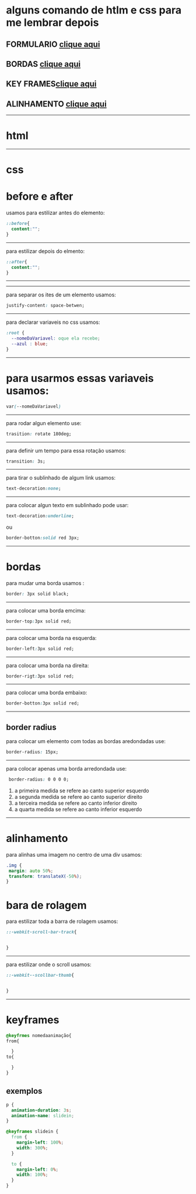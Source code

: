 # alguns comando de htlm e css para me lembrar depois
## FORMULARIO [clique aqui](https://github.com/igorrzinho/comands-html-and-css/blob/main/form.md)
## BORDAS [clique aqui](https://github.com/igorrzinho/comands-html-and-css/blob/main/border.md)
## KEY FRAMES[clique aqui](https://github.com/igorrzinho/comands-html-and-css/blob/main/keyframes.md)
## ALINHAMENTO [clique aqui](https://github.com/igorrzinho/comands-html-and-css/blob/main/align.md)
___
# html
___
# css
# before e after

  usamos para estilizar antes do elemento:
````css
::before{
  content:"";
}
````
___
  para estilizar depois do elmento:
````css
::after{
  content:"";
}
````
___
___
  para separar os ites de um elemento usamos:   
```` css
justify-content: space-betwen;
```` 
___
  para declarar variaveis no css usamos:    
```` css
:root {
  --nomeDaVariavel: oque ela recebe;
  --azul : blue;
}
```` 
___
 # para usarmos essas variaveis usamos:   
```` css
var(--nomeDaVariavel)
```` 
___
  para rodar algun elemento use:   
```` css
trasition: rotate 180deg;
````
___
  para definir um tempo para essa rotação usamos:   
```` css
transition: 3s;
```` 
___
  para tirar o sublinhado de algum link usamos:   
````css
text-decoration:none;
````
___
  para colocar algun texto em sublinhado pode usar:
````css
text-decoration:underline;
````

  ou 
````css
border-botton:solid red 3px;
````
___
# bordas
  para mudar uma borda usamos :    
```` css
border: 3px solid black;
```` 
___
  para colocar uma borda emcima:
````css
border-top:3px solid red;
````
___
  para colocar uma borda na esquerda:
````css
border-left:3px solid red;
````
___
  para colocar uma borda na direita:
````css
border-rigt:3px solid red;
````
___
  para colocar uma borda embaixo:
````css
border-botton:3px solid red;
````
___
## border radius
  para colocar um elemento com todas as bordas aredondadas use:
````css
border-radius: 15px;
````
___
  para colocar apenas uma borda arredondada use:
````css
 border-radius: 0 0 0 0;
 ````
1. a primeira medida se refere ao canto superior esquerdo 
1. a segunda medida se refere ao canto superior direito
1. a terceira medida se refere ao canto inferior direito
1. a quarta medida se refere ao canto inferior esquerdo
___
# alinhamento
 para alinhas uma imagem no centro de uma div usamos:
 ```` css
 .img {
  margin: auto 50%;
  transform: translateX(-50%);
}
 ````
# bara de rolagem
  para estilizar toda a barra de rolagem usamos:
````css
::-webkit-scroll-bar-track{


}
````
___
  para estilizar onde o scroll usamos:
````css
::-webkit--scollbar-thumb{


}
````
___
# keyframes
````css
@keyfrmes nomedaanimação{
from{

  }
to{

  }
}
````
## exemplos
````css
p {
  animation-duration: 3s;
  animation-name: slidein;
}

@keyframes slidein {
  from {
    margin-left: 100%;
    width: 300%;
  }

  to {
    margin-left: 0%;
    width: 100%;
  }
}
````
